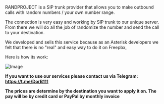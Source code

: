 RANDPROJECT is a SIP trunk provider that allows you to make outbound calls with random numbers / your own number range. 


The connection is very easy and working by SIP trunk to our unique server. 
From there we will do all the job of randomize the number and send the call to your destination. 

We developed and sells this service because as an Asterisk developers we felt that there is no "real" and easy way to do it on Freepbx,


Here is how its work:


![Image](https://user-images.githubusercontent.com/130282357/230766402-47dca318-cd01-481a-8e09-7998e61711c0.png)

**If you want to use our services please contact us via Telegram: https://t.me/DorB111**

**The prices are determine by the destination you want to apply it on. The pay will be by credit card or PayPal by monthly invoice**
